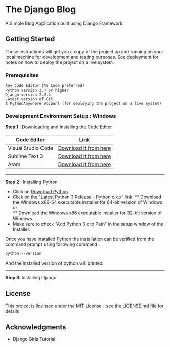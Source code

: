 # The Django Blog
A Simple Blog Application built using Django Framework.

## Getting Started

These instructions will get you a copy of the project up and running on your local machine for development and testing purposes. See deployment for notes on how to deploy the project on a live system.

### Prerequisites
```
Any Code Editor (VS Code preferred)
Python version 3.7 or higher
Django version 2.2.4
Latest version of Git
A PythonAnywhere Account (for deploying the project on a live system)
```

### Development Environment Setup : Windows
**Step 1** : Downloading and Installing the Code Editor

| Code Editor | Link 	|
|-	|-	|
| Visual Studio Code 	| [Download it from here](https://code.visualstudio.com/)	|
| Sublime Text 3 	| [Download it from here](https://www.sublimetext.com/3) |
| Atom 	| [Download it from here](https://atom.io/)	|

---
**Step 2** : Installing Python
* Click on [Download Python](https://www.python.org/downloads/windows/).
* Click on the "Latest Python 3 Release - Python x.x.x" link.
** Download the Windows x86-64 executable installer for 64-bit version of Windows 
*or*  
** Download the Windows x86 executable installer for 32-bit version of Windows.
* Make sure to check "Add Python 3.x to Path" in the setup window of the Installer.

Once you have installed Python the installation can be verified from the command prompt using following command :
```
python --version
```
And the installed version of python will printed.


---
**Step 3**: Installing Django 



## License

This project is licensed under the MIT License - see the [LICENSE.md](LICENSE.md) file for details

## Acknowledgments

* Django Girls Tutorial
